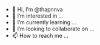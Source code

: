 - 👋 Hi, I’m @thapnnva
- 👀 I’m interested in ...
- 🌱 I’m currently learning ...
- 💞️ I’m looking to collaborate on ...
- 📫 How to reach me ...

<!---
thapnnva/thapnnva is a ✨ special ✨ repository because its `README.md` (this file) appears on your GitHub profile.
You can click the Preview link to take a look at your changes.
--->
